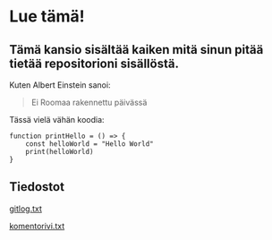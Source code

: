 # Lue tämä!

## Tämä kansio sisältää kaiken mitä sinun pitää tietää repositorioni sisällöstä.

Kuten Albert Einstein sanoi:

> Ei Roomaa rakennettu päivässä

Tässä vielä vähän koodia:

```
function printHello = () => {
	const helloWorld = "Hello World"
	print(helloWorld)
}
```

## Tiedostot

[ gitlog.txt ](laskarit/viikko1/gitlog.txt)


[ komentorivi.txt ](laskarit/viikko1/komentorivi.txt)
